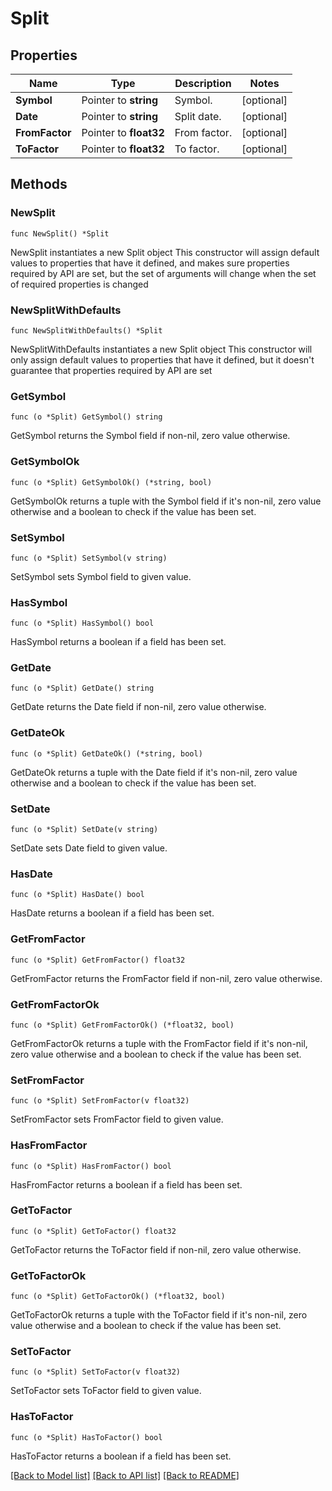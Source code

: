 # Split

## Properties

Name | Type | Description | Notes
------------ | ------------- | ------------- | -------------
**Symbol** | Pointer to **string** | Symbol. | [optional] 
**Date** | Pointer to **string** | Split date. | [optional] 
**FromFactor** | Pointer to **float32** | From factor. | [optional] 
**ToFactor** | Pointer to **float32** | To factor. | [optional] 

## Methods

### NewSplit

`func NewSplit() *Split`

NewSplit instantiates a new Split object
This constructor will assign default values to properties that have it defined,
and makes sure properties required by API are set, but the set of arguments
will change when the set of required properties is changed

### NewSplitWithDefaults

`func NewSplitWithDefaults() *Split`

NewSplitWithDefaults instantiates a new Split object
This constructor will only assign default values to properties that have it defined,
but it doesn't guarantee that properties required by API are set

### GetSymbol

`func (o *Split) GetSymbol() string`

GetSymbol returns the Symbol field if non-nil, zero value otherwise.

### GetSymbolOk

`func (o *Split) GetSymbolOk() (*string, bool)`

GetSymbolOk returns a tuple with the Symbol field if it's non-nil, zero value otherwise
and a boolean to check if the value has been set.

### SetSymbol

`func (o *Split) SetSymbol(v string)`

SetSymbol sets Symbol field to given value.

### HasSymbol

`func (o *Split) HasSymbol() bool`

HasSymbol returns a boolean if a field has been set.

### GetDate

`func (o *Split) GetDate() string`

GetDate returns the Date field if non-nil, zero value otherwise.

### GetDateOk

`func (o *Split) GetDateOk() (*string, bool)`

GetDateOk returns a tuple with the Date field if it's non-nil, zero value otherwise
and a boolean to check if the value has been set.

### SetDate

`func (o *Split) SetDate(v string)`

SetDate sets Date field to given value.

### HasDate

`func (o *Split) HasDate() bool`

HasDate returns a boolean if a field has been set.

### GetFromFactor

`func (o *Split) GetFromFactor() float32`

GetFromFactor returns the FromFactor field if non-nil, zero value otherwise.

### GetFromFactorOk

`func (o *Split) GetFromFactorOk() (*float32, bool)`

GetFromFactorOk returns a tuple with the FromFactor field if it's non-nil, zero value otherwise
and a boolean to check if the value has been set.

### SetFromFactor

`func (o *Split) SetFromFactor(v float32)`

SetFromFactor sets FromFactor field to given value.

### HasFromFactor

`func (o *Split) HasFromFactor() bool`

HasFromFactor returns a boolean if a field has been set.

### GetToFactor

`func (o *Split) GetToFactor() float32`

GetToFactor returns the ToFactor field if non-nil, zero value otherwise.

### GetToFactorOk

`func (o *Split) GetToFactorOk() (*float32, bool)`

GetToFactorOk returns a tuple with the ToFactor field if it's non-nil, zero value otherwise
and a boolean to check if the value has been set.

### SetToFactor

`func (o *Split) SetToFactor(v float32)`

SetToFactor sets ToFactor field to given value.

### HasToFactor

`func (o *Split) HasToFactor() bool`

HasToFactor returns a boolean if a field has been set.


[[Back to Model list]](../README.md#documentation-for-models) [[Back to API list]](../README.md#documentation-for-api-endpoints) [[Back to README]](../README.md)


